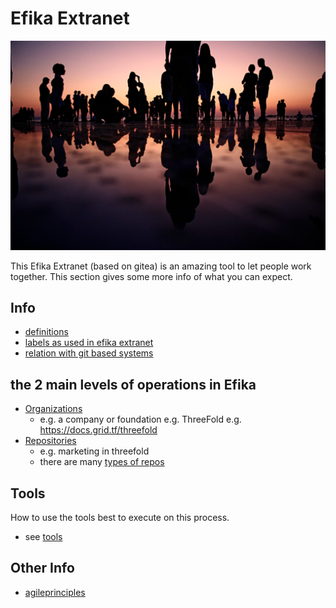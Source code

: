 
# Efika Extranet

![](images/work_together.png)

This Efika Extranet (based on gitea) is an amazing tool to let people work together. This section gives some more info of what you can expect.

## Info

- [definitions](defs.md)
- [labels as used in efika extranet](labels/readme.md)
- [relation with git based systems](github_gitea.md)

## the 2 main levels of operations in Efika

- [Organizations](organizations.md)
    - e.g. a company or foundation e.g. ThreeFold e.g. https://docs.grid.tf/threefold 
- [Repositories](repositories.md) 
    - e.g. marketing in threefold
    - there are many [types of repos](../EfikaProcess/repositories.md)

## Tools

How to use the tools best to execute on this process.

- see [tools](../Tools/readme.md)

## Other Info

- [agileprinciples](../agileprinciples/readme.md)